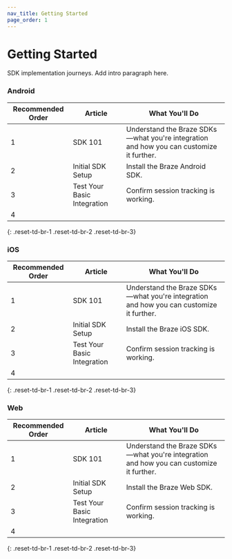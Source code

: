 ```yaml
---
nav_title: Getting Started
page_order: 1
---
```


# Getting Started

SDK implementation journeys. Add intro paragraph here.

### Android

| Recommended Order | Article | What You'll Do |
| --- | --- | --- |
| 1 | SDK 101 | Understand the Braze SDKs—what you're integration and how you can customize it further. |
| 2 | Initial SDK Setup | Install the Braze Android SDK. | 
| 3 | Test Your Basic Integration | Confirm session tracking is working. |
| 4 | | | | 
{: .reset-td-br-1 .reset-td-br-2 .reset-td-br-3}

### iOS

| Recommended Order | Article | What You'll Do |
| --- | --- | --- |
| 1 | SDK 101 | Understand the Braze SDKs—what you're integration and how you can customize it further. |
| 2 | Initial SDK Setup | Install the Braze iOS SDK. | 
| 3 | Test Your Basic Integration | Confirm session tracking is working. |
| 4 | | | | 
{: .reset-td-br-1 .reset-td-br-2 .reset-td-br-3}

### Web

| Recommended Order | Article | What You'll Do |
| --- | --- | --- |
| 1 | SDK 101 | Understand the Braze SDKs—what you're integration and how you can customize it further. |
| 2 | Initial SDK Setup | Install the Braze Web SDK. | 
| 3 | Test Your Basic Integration | Confirm session tracking is working. |
| 4 | | | | 
{: .reset-td-br-1 .reset-td-br-2 .reset-td-br-3}

